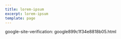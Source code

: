 ```yaml
---
title: lorem-ipsum
excerpt: lorem-ipsum
template: page
---
```

google-site-verification: google899c1f34e8818b05.html